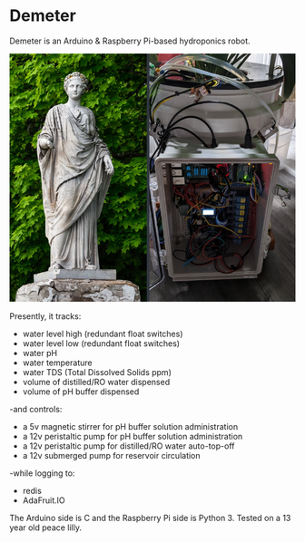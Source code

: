# Demeter

Demeter is an Arduino & Raspberry Pi-based hydroponics robot.

![](./docs/demeter-splash.png)

Presently, it tracks:
- water level high (redundant float switches)
- water level low (redundant float switches)
- water pH 
- water temperature
- water TDS (Total Dissolved Solids ppm)
- volume of distilled/RO water dispensed
- volume of pH buffer dispensed

-and controls:
- a 5v magnetic stirrer for pH buffer solution administration
- a 12v peristaltic  pump for pH buffer solution administration
- a 12v peristaltic  pump for distilled/RO water auto-top-off
- a 12v submerged pump for reservoir circulation

-while logging to:
- redis
- AdaFruit.IO

The Arduino side is C and the Raspberry Pi side is Python 3. Tested on a 13 year old peace lilly.




